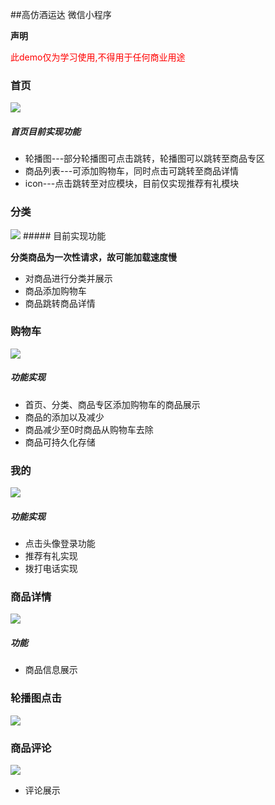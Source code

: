 ##高仿酒运达 微信小程序

**声明**

<font style="color:red">此demo仅为学习使用,不得用于任何商业用途</font>

### 首页

<img src = "https://github.com/OneHalfTooth/wx-wineclien/raw/master/images/1.png">

##### 首页目前实现功能

- 轮播图---部分轮播图可点击跳转，轮播图可以跳转至商品专区
- 商品列表---可添加购物车，同时点击可跳转至商品详情
- icon---点击跳转至对应模块，目前仅实现推荐有礼模块

### 分类
<img src = "https://github.com/OneHalfTooth/wx-wineclien/raw/master/images/2.png">
##### 目前实现功能

**分类商品为一次性请求，故可能加载速度慢**

- 对商品进行分类并展示
- 商品添加购物车
- 商品跳转商品详情

### 购物车
<img src = "https://github.com/OneHalfTooth/wx-wineclien/raw/master/images/3.png">

##### 功能实现

- 首页、分类、商品专区添加购物车的商品展示
- 商品的添加以及减少
- 商品减少至0时商品从购物车去除
- 商品可持久化存储

### 我的
<img src = "https://github.com/OneHalfTooth/wx-wineclien/raw/master/images/4.png">

##### 功能实现

- 点击头像登录功能
- 推荐有礼实现
- 拨打电话实现


### 商品详情
<img src = "https://github.com/OneHalfTooth/wx-wineclien/raw/master/images/6.png">

##### 功能

- 商品信息展示

### 轮播图点击
<img src = "https://github.com/OneHalfTooth/wx-wineclien/raw/master/images/5.png">

### 商品评论
<img src = "https://github.com/OneHalfTooth/wx-wineclien/raw/master/images/7.png">

- 评论展示